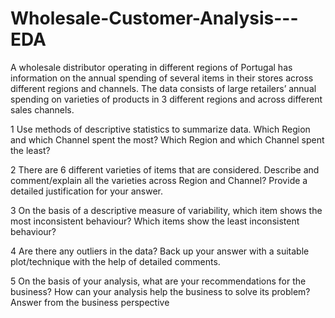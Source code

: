 # Wholesale-Customer-Analysis---EDA


A wholesale distributor operating in different regions of Portugal has information on the annual spending of several items in their stores across different regions and channels. The data consists of large retailers’ annual spending on varieties of products in 3 different regions and across different sales channels.

1 Use methods of descriptive statistics to summarize data. Which Region and which Channel spent the most? Which Region and which Channel spent the least?

2 There are 6 different varieties of items that are considered. Describe and comment/explain all the varieties across Region and Channel? Provide a detailed justification for your answer.

3 On the basis of a descriptive measure of variability, which item shows the most inconsistent behaviour? Which items show the least inconsistent behaviour?

4 Are there any outliers in the data? Back up your answer with a suitable plot/technique with the help of detailed comments.

5 On the basis of your analysis, what are your recommendations for the business? How can your analysis help the business to solve its problem? Answer from the business perspective
